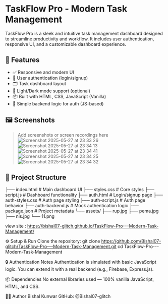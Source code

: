 # TaskFlow Pro - Modern Task Management

TaskFlow Pro is a sleek and intuitive task management dashboard designed to streamline productivity and workflow. It includes user authentication, responsive UI, and a customizable dashboard experience.

## 🚀 Features

- ✅ Responsive and modern UI
- 🔐 User authentication (login/signup)
- 🗂️ Task dashboard layout
- 🌙 Light/Dark mode support (optional)
- 📦 Built with HTML, CSS, JavaScript (Vanilla)
- 🔌 Simple backend logic for auth (JS-based)

## 🖼️ Screenshots

> Add screenshots or screen recordings here  
![Screenshot 2025-05-27 at 23 33 26](https://github.com/user-attachments/assets/9b4fb578-1a62-4548-a34f-a9faf0552258)
> ![Screenshot 2025-05-27 at 23 34 13](https://github.com/user-attachments/assets/fbfb763e-f444-4fa1-b42e-3871ae129616)
> ![Screenshot 2025-05-27 at 23 34 41](https://github.com/user-attachments/assets/062efd19-fa71-4fec-8295-6edbbeb2c29a)
> ![Screenshot 2025-05-27 at 23 34 25](https://github.com/user-attachments/assets/56d82ca9-08a5-4c20-aa94-ac70f2232de9)
> ![Screenshot 2025-05-27 at 23 34 32](https://github.com/user-attachments/assets/b019d295-07bc-43ef-a93a-5db3fd060f19)






## 📁 Project Structure
├── index.html # Main dashboard UI
├── styles.css # Core styles
├── script.js # Dashboard functionality
├── auth.html # Login/signup page
├── auth-styles.css # Auth page styling
├── auth-script.js # Auth page behavior
├── auth-backend.js # Mock authentication logic
├── package.json # Project metadata
└── assets/
├── rup.jpg
├── pema.jpg
├── nis.jpg
└── 11.png

view site :
https://bishal07-glitch.github.io/TaskFlow-Pro---Modern-Task-Management/

⚙️ Setup & Run
Clone the repository:
git clone https://github.com/Bishal07-glitch/TaskFlow-Pro---Modern-Task-Management.git
cd TaskFlow-Pro---Modern-Task-Management

🔒 Authentication Notes
Authentication is simulated with basic JavaScript logic. You can extend it with a real backend (e.g., Firebase, Express.js).

📦 Dependencies
No external libraries used — 100% vanilla JavaScript, HTML, and CSS.

🙋‍♂️ Author
Bishal Kunwar
GitHub: @Bishal07-glitch

